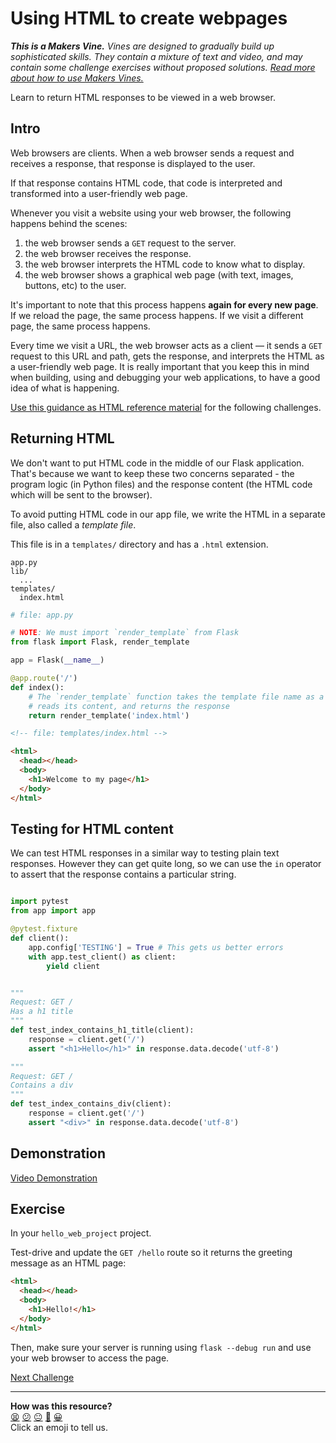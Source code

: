 # Using HTML to create webpages

_**This is a Makers Vine.** Vines are designed to gradually build up sophisticated skills. They contain a mixture of text and video, and may contain some challenge exercises without proposed solutions. [Read more about how to use Makers
Vines.](https://github.com/makersacademy/course/blob/main/labels/vines.md)_

Learn to return HTML responses to be viewed in a web browser.

<!-- OMITTED -->

## Intro

Web browsers are clients. When a web browser sends a request and receives a response, that response is displayed to the user.

If that response contains HTML code, that code is interpreted and transformed into a user-friendly web page.

Whenever you visit a website using your web browser, the following happens behind the scenes:
  1. the web browser sends a `GET` request to the server.
  2. the web browser receives the response.
  3. the web browser interprets the HTML code to know what to display.
  4. the web browser shows a graphical web page (with text, images, buttons, etc) to the user.

It's important to note that this process happens **again for every new page**. If we reload the page, the same process happens. If we visit a different page, the same process happens.

Every time we visit a URL, the web browser acts as a client — it sends a `GET` request to this URL and path, gets the response, and interprets the HTML as a user-friendly web page. It is really important that you keep this in mind when building, using and debugging your web applications, to have a good idea of what is happening.

[Use this guidance as HTML reference material](../pills/just_enough_html.md) for the following challenges.

## Returning HTML

We don't want to put HTML code in the middle of our Flask application. That's because we want to keep these two concerns separated - the program logic (in Python files) and the response content (the HTML code which will be sent to the browser).

To avoid putting HTML code in our app file, we write the HTML in a separate file, also called a _template file_.

This file is in a `templates/` directory and has a `.html` extension.

```
app.py
lib/
  ...
templates/
  index.html
```

```python
# file: app.py

# NOTE: We must import `render_template` from Flask
from flask import Flask, render_template

app = Flask(__name__)

@app.route('/')
def index():
    # The `render_template` function takes the template file name as a string,
    # reads its content, and returns the response
    return render_template('index.html')
```

```html
<!-- file: templates/index.html -->

<html>
  <head></head>
  <body>
    <h1>Welcome to my page</h1>
  </body>
</html>
```

## Testing for HTML content

We can test HTML responses in a similar way to testing plain text responses. However they can get quite long, so we can use the `in` operator to assert that the response contains a particular string.

```python

import pytest
from app import app

@pytest.fixture
def client():
    app.config['TESTING'] = True # This gets us better errors
    with app.test_client() as client:
        yield client


"""
Request: GET /
Has a h1 title
"""
def test_index_contains_h1_title(client):
    response = client.get('/')
    assert "<h1>Hello</h1>" in response.data.decode('utf-8')

"""
Request: GET /
Contains a div
"""
def test_index_contains_div(client):
    response = client.get('/')
    assert "<div>" in response.data.decode('utf-8')
```

## Demonstration

[Video Demonstration](https://www.youtube.com/watch?v=Z8Y2J9Z8Z0o) <!-- OMITTED -->

## Exercise

In your `hello_web_project` project.

Test-drive and update the `GET /hello` route so it returns the greeting message as an HTML page:

```html
<html>
  <head></head>
  <body>
    <h1>Hello!</h1>
  </body>
</html>
```

Then, make sure your server is running using `flask --debug run` and use your web browser to access the page.





[Next Challenge](02_using_templates_dynamic_page.md)

<!-- BEGIN GENERATED SECTION DO NOT EDIT -->

---

**How was this resource?**  
[😫](https://airtable.com/shrUJ3t7KLMqVRFKR?prefill_Repository=makersacademy%2Fweb-applications-in-python&prefill_File=html_challenges%2F01_page_structure.md&prefill_Sentiment=😫) [😕](https://airtable.com/shrUJ3t7KLMqVRFKR?prefill_Repository=makersacademy%2Fweb-applications-in-python&prefill_File=html_challenges%2F01_page_structure.md&prefill_Sentiment=😕) [😐](https://airtable.com/shrUJ3t7KLMqVRFKR?prefill_Repository=makersacademy%2Fweb-applications-in-python&prefill_File=html_challenges%2F01_page_structure.md&prefill_Sentiment=😐) [🙂](https://airtable.com/shrUJ3t7KLMqVRFKR?prefill_Repository=makersacademy%2Fweb-applications-in-python&prefill_File=html_challenges%2F01_page_structure.md&prefill_Sentiment=🙂) [😀](https://airtable.com/shrUJ3t7KLMqVRFKR?prefill_Repository=makersacademy%2Fweb-applications-in-python&prefill_File=html_challenges%2F01_page_structure.md&prefill_Sentiment=😀)  
Click an emoji to tell us.

<!-- END GENERATED SECTION DO NOT EDIT -->
